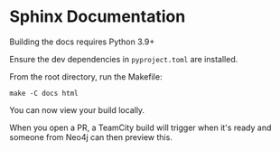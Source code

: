 # Sphinx Documentation

Building the docs requires Python 3.9+

Ensure the dev dependencies in `pyproject.toml` are installed.

From the root directory, run the Makefile:

```
make -C docs html
```

You can now view your build locally.

When you open a PR, a TeamCity build will trigger when it's ready and someone from Neo4j
can then preview this.
